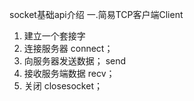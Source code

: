 socket基础api介绍
一.简易TCP客户端Client
1. 建立一个套接字
2. 连接服务器 connect；
3. 向服务器发送数据； send
4. 接收服务端数据 recv；
5. 关闭 closesocket；
